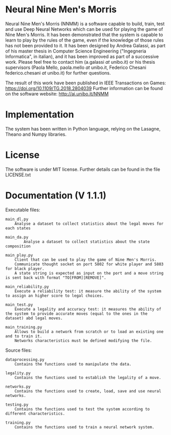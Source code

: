 # Neural Nine Men's Morris

Neural Nine Men's Morris (NNMM) is a software capable to build, train, test and use Deep Neural Networks which can be used for playing the game of Nine Men's Morris.
It has been demonstrated that the system is capable to learn to play by the rules of the game, even if the knowledge of those rules has not been provided to it.
It has been designed by Andrea Galassi, as part of his master thesis in Computer Science Engineering ("Ingegneria Informatica", in italian), and it has been improved as part of a successive work.
Please feel free to contact him (a.galassi *at* unibo.it) or his thesis supervisors (Paola Mello, paola.mello *at* unibo.it, Federico Chesani federico.chesani *at* unibo.it) for further questions.

The result of this work have been published in IEEE Transactions on Games: https://doi.org/10.1109/TG.2018.2804039
Further information can be found on the software website: http://ai.unibo.it/NNMM



# Implementation

The system has been written in Python language, relying on the Lasagne, Theano and Numpy libraries.


# License

The software is under MIT license. Further details can be found in the file LICENSE.txt


# Documentation (V 1.1.1)

Executable files:
	
	main_dl.py
		Analyse a dataset to collect statistics about the legal moves for each states
    
	main_da.py
	        Analyse a dataset to collect statistics about the state composition
		
	main_play.py
		Client that can be used to play the game of Nine Men's Morris.
		Communicate thought socket on port 5802 for white player and 5803 for black player.
		A state string is expected as input on the port and a move string is sent back with format "TO[FROM][REMOVE]".
	
	main_reliability.py
		Execute a reliability test: it measure the ability of the system to assign an higher score to legal choices.
	
	main_test.py
		Execute a legality and accuracy test: it measures the ability of the system to provide accurate moves (equal to the ones in the dataset) abd legal moves.
	
	main_training.py
		Allows to build a network from scratch or to load an existing one and to train it.
		Networks characteristics must be defined modifying the file.


Source files:

	dataprocessing.py
		Contains the functions used to manipulate the data.
		
	legality.py
		Contains the functions used to establish the legality of a move.
		
	networks.py
		Contains the functions used to create, load, save and use neural networks.
		
	testing.py
		Contains the functions used to test the system according to different characteristics.
		
	training.py
		Contains the functions used to train a neural network system.
